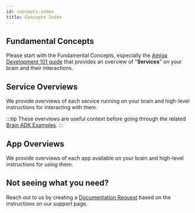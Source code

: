 ```yaml
---
id: concepts-index
title: Concepts Index
---
```


## Fundamental Concepts

Please start with the Fundamental Concepts,
especially the [Amiga Development 101 guide](/docs/concepts/system_overview)
that provides an overview of "**Services**" on your brain and their interactions.

## Service Overviews

We provide overviews of each service running on your brain and high-level instructions
for interacting with them.

:::tip
These overviews are useful context before going through the related
[Brain ADK Examples](/docs/examples/examples-index#brain-adk-examples).
:::

## App Overviews

We provide overviews of each app available on your brain and high-level instructions
for using them.

## Not seeing what you need?

Reach out to us by creating a [Documentation Request](/docs/support/#documentation-request)
based on the instructions on our support page.
